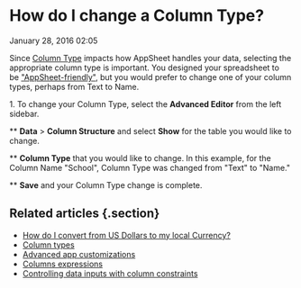 #  How do I change a Column Type?


January 28, 2016 02:05

Since [Column Type](Column-types.md) impacts how
AppSheet handles your data, selecting the appropriate column type is
important. You designed your spreadsheet to be ["AppSheet-friendly"](Making-an-AppSheet-friendly-spreadsheet.md), but you
would prefer to change one of your column types, perhaps from Text to Name.



1\. To change your Column Type, select the **Advanced Editor** from the left
sidebar.

** **Data** > **Column Structure** and select **Show** for the
table you would like to change.

** **Column Type** that you
would like to change. In this example, for the Column Name "School", Column
Type was changed from "Text" to "Name."

** **Save** and your Column Type change is complete.

## Related articles {.section}

  * [How do I convert from US Dollars to my local Currency?](How-do-I-convert-from-US-Dollars-to-my-local-Currency-.md)
  * [Column types](Column-types.md)
  * [Advanced app customizations](Advanced-app-customizations.md)
  * [Columns expressions](Columns-expressions.md)
  * [Controlling data inputs with column constraints](Controlling-data-inputs-with-column-constraints.md)

